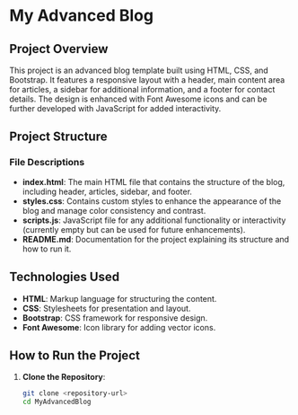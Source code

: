 # My Advanced Blog

## Project Overview
This project is an advanced blog template built using HTML, CSS, and Bootstrap. It features a responsive layout with a header, main content area for articles, a sidebar for additional information, and a footer for contact details. The design is enhanced with Font Awesome icons and can be further developed with JavaScript for added interactivity.

## Project Structure


### File Descriptions
- **index.html**: The main HTML file that contains the structure of the blog, including header, articles, sidebar, and footer.
- **styles.css**: Contains custom styles to enhance the appearance of the blog and manage color consistency and contrast.
- **scripts.js**: JavaScript file for any additional functionality or interactivity (currently empty but can be used for future enhancements).
- **README.md**: Documentation for the project explaining its structure and how to run it.

## Technologies Used
- **HTML**: Markup language for structuring the content.
- **CSS**: Stylesheets for presentation and layout.
- **Bootstrap**: CSS framework for responsive design.
- **Font Awesome**: Icon library for adding vector icons.

## How to Run the Project
1. **Clone the Repository**:
   ```bash
   git clone <repository-url>
   cd MyAdvancedBlog
